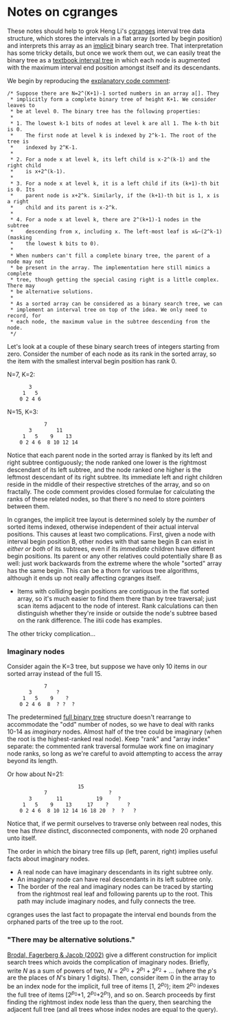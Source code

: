 # Notes on cgranges

These notes should help to grok Heng Li's [cgranges](https://github.com/lh3/cgranges) interval tree data structure, which stores the intervals in a flat array (sorted by begin position) and interprets this array as an [implicit](https://en.wikipedia.org/wiki/Implicit_data_structure) binary search tree. That interpretation has some tricky details, but once we work them out, we can easily treat the binary tree as a [textbook interval tree](https://en.wikipedia.org/wiki/Interval_tree#Augmented_tree) in which each node is augmented with the maximum interval end position amongst itself and its descendants.

We begin by reproducing the [explanatory code comment](https://github.com/lh3/cgranges/blob/master/cpp/IITree.h):

```
/* Suppose there are N=2^(K+1)-1 sorted numbers in an array a[]. They
 * implicitly form a complete binary tree of height K+1. We consider leaves to
 * be at level 0. The binary tree has the following properties:
 *
 * 1. The lowest k-1 bits of nodes at level k are all 1. The k-th bit is 0.
 *    The first node at level k is indexed by 2^k-1. The root of the tree is
 *    indexed by 2^K-1.
 *
 * 2. For a node x at level k, its left child is x-2^(k-1) and the right child
 *    is x+2^(k-1).
 *
 * 3. For a node x at level k, it is a left child if its (k+1)-th bit is 0. Its
 *    parent node is x+2^k. Similarly, if the (k+1)-th bit is 1, x is a right
 *    child and its parent is x-2^k.
 *
 * 4. For a node x at level k, there are 2^(k+1)-1 nodes in the subtree
 *    descending from x, including x. The left-most leaf is x&~(2^k-1) (masking
 *    the lowest k bits to 0).
 *
 * When numbers can't fill a complete binary tree, the parent of a node may not
 * be present in the array. The implementation here still mimics a complete
 * tree, though getting the special casing right is a little complex. There may
 * be alternative solutions.
 *
 * As a sorted array can be considered as a binary search tree, we can
 * implement an interval tree on top of the idea. We only need to record, for
 * each node, the maximum value in the subtree descending from the node.
 */
 ```

Let's look at a couple of these binary search trees of integers starting from zero. Consider the number of each node as its rank in the sorted array, so the item with the smallest interval begin position has rank 0.

N=7, K=2:
```
       3
     1   5
    0 2 4 6
```

N=15, K=3:
```
            7
       3        11
     1   5    9    13
    0 2 4 6  8 10 12 14
```

Notice that each parent node in the sorted array is flanked by its left and right subtree contiguously; the node ranked one lower is the rightmost descendant of its left subtree, and the node ranked one higher is the leftmost descendant of its right subtree. Its immediate left and right children reside in the middle of their respective stretches of the array, and so on fractally. The code comment provides closed formulae for calculating the ranks of these related nodes, so that there's no need to store pointers between them.

In cgranges, the implicit tree layout is determined solely by the *number* of sorted items indexed, otherwise independent of their actual interval positions. This causes at least two complications. First, given a node with interval begin position B, other nodes with that same begin B can exist in *either or both* of its subtrees, even if its *immediate* children have different begin positions. Its parent or any other relatives could potentially share B as well: just work backwards from the extreme where the whole "sorted" array has the same begin. This can be a thorn for various tree algorithms, although it ends up not really affecting cgranges itself.

* Items with colliding begin positions are contiguous in the flat sorted array, so it's much easier to find them there than by tree traversal; just scan items adjacent to the node of interest. Rank calculations can then distinguish whether they're inside or outside the node's subtree based on the rank difference. The iitii code has examples.

The other tricky complication...

### Imaginary nodes

Consider again the K=3 tree, but suppose we have only 10 items in our sorted array instead of the full 15.

```
            7
       3        ?
     1   5    9    ?
    0 2 4 6  8  ? ?  ?
```

The predetermined [full binary tree](https://web.cecs.pdx.edu/~sheard/course/Cs163/Doc/FullvsComplete.html) structure doesn't rearrange to accommodate the "odd" number of nodes, so we have to deal with ranks 10-14 as *imaginary* nodes. Almost half of the tree could be imaginary (when the root is the highest-ranked real node). Keep "rank" and "array index" separate: the commented rank traversal formulae work fine on imaginary node ranks, so long as we're careful to avoid attempting to access the array beyond its length.

Or how about N=21:

```
                       15
            7                    ?
       3        11           19     ?
     1   5    9    13     17    ?      ?
    0 2 4 6  8 10 12 14 16 18 20  ?  ?   ?
```

Notice that, if we permit ourselves to traverse only between real nodes, this tree has *three* distinct, disconnected components, with node 20 orphaned unto itself.

The order in which the binary tree fills up (left, parent, right) implies useful facts about imaginary nodes.

* A real node can have imaginary descendants in its right subtree only.
* An imaginary node can have real descendants in its left subtree only.
* The border of the real and imaginary nodes can be traced by starting from the rightmost real leaf and following parents up to the root. This path may include imaginary nodes, and fully connects the tree.

cgranges uses the last fact to propagate the interval end bounds from the orphaned parts of the tree up to the root.

### "There may be alternative solutions."

[Brodal, Fagerberg & Jacob (2002)](https://www.cs.au.dk/~gerth/papers/soda02.pdf) give a different construction for implicit search trees which avoids the complication of imaginary nodes. Briefly, write *N* as a sum of powers of two, *N* = 2<sup>*p*<sub>0</sub></sup> + 2<sup>*p*<sub>1</sub></sup> + 2<sup>*p*<sub>2</sub></sup> + ... (where the *p*'s are the places of *N*'s binary 1 digits). Then, consider item 0 in the array to be an index node for the implicit, full tree of items [1, 2<sup>*p*<sub>0</sub></sup>); item 2<sup>*p*<sub>0</sub></sup> indexes the full tree of items [2<sup>*p*<sub>0</sub></sup>+1, 2<sup>*p*<sub>0</sub></sup>+2<sup>*p*<sub>1</sub></sup>), and so on. Search proceeds by first finding the rightmost index node less than the query, then searching the adjacent full tree (and all trees whose index nodes are equal to the query).
